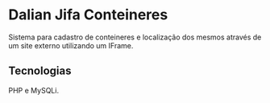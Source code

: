# Dalian Jifa Conteineres
Sistema para cadastro de conteineres e localização dos mesmos através de um site externo utilizando um IFrame.

## Tecnologias
PHP e MySQLi.
